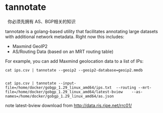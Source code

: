 tannotate
=========
 
你必须先拥有 AS、BGP相关的知识 

tannotate is a golang-based utility that facilitates annotating large datasets
with additional network metadata. Right now this includes:

 * Maxmind GeoIP2
 * AS/Routing Data (based on an MRT routing table)

For example, you can add Maxmind geolocation data to a list of IPs:

	cat ips.csv | tannotate --geoip2 --geoip2-database=geoip2.mmdb
        
	
	cat ips.csv | tannotate --input-file=/home/docker/gobgp_1.29_linux_amd64/ips.txt  --routing --mrt-file=/home/docker/gobgp_1.29_linux_amd64/latest-bview    --as-names=/home/docker/gobgp_1.29_linux_amd64/as.json 
	
	
	
 note latest-bview   download from  http://data.ris.ripe.net/rrc01/
